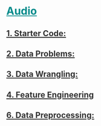 <h1 style='color:darkcyan;text-decoration:underline'>Audio</h1>
<div style='width:1000px;margin:auto'>

<h2 id=""><a href="./1_starter.html"><span style='color:#333333'>1. Starter Code:</span></a></h2>
<h2 id=""><a href="./2_Data%20Problems.html"><span style='color:#333333'>2. Data Problems:</span></a></h2>
<h2 id=""><a href="./3_Data%20Wrangling.html"><span style='color:#333333'>3. Data Wrangling:</span></a></h2>
<h2 id=""><a href="./4_Audio_FE.html"><span style='color:#333333'>4. Feature Engineering</span></a></h2>
<h2 id=""><a href="./6_Data%20Preprocessing.html"><span style='color:#333333'>6. Data Preprocessing:</span></a></h2>

</div>
































